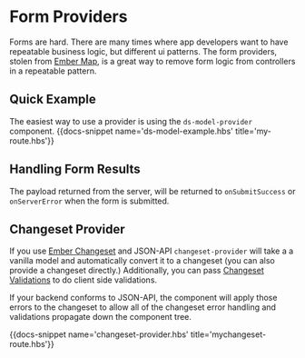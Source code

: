 # Form Providers

Forms are hard. There are many times where app developers want to have repeatable business logic, but different 
ui patterns. The form providers, stolen from [Ember Map](www.embermap.com), is a great way to remove form logic from 
controllers in a repeatable pattern.

## Quick Example

The easiest way to use a provider is using the `ds-model-provider` component. 
{{docs-snippet name='ds-model-example.hbs' title='my-route.hbs'}}

## Handling Form Results

The payload returned from the server, will be returned to `onSubmitSuccess` or `onServerError` when the form 
is submitted.

## Changeset Provider
If you use [Ember Changeset](https://github.com/poteto/ember-changeset) and JSON-API `changeset-provider` will take a 
a vanilla model and automatically convert it to a changeset (you can also provide a changeset directly.) Additionally, 
you can pass [Changeset Validations](https://github.com/poteto/ember-changeset-validations) to do client side 
validations.

If your backend conforms to JSON-API, the component will apply those errors to the changeset to allow all 
of the changeset error handling and validations propagate down the component tree. 

{{docs-snippet name='changeset-provider.hbs' title='mychangeset-route.hbs'}}